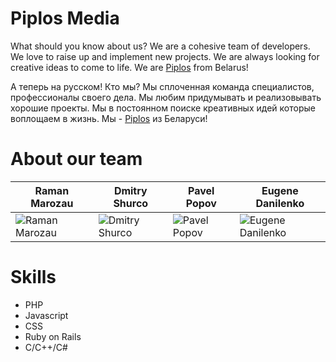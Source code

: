 Piplos Media
================
What should you know about us? We are a cohesive team of developers. We love to raise up and implement new projects. We are always looking for creative ideas to come to life. We are [Piplos](http://piplos-media.com/) from Belarus!

А теперь на русском!
Кто мы? Мы сплоченная команда специалистов, профессионалы своего дела. Мы любим придумывать и реализовывать хорошие проекты. Мы в постоянном поиске креативных идей которые воплощаем в жизнь. Мы - [Piplos](http://piplos.by/) из Беларуси!


About our team
===========================

| Raman Marozau | Dmitry Shurco | Pavel Popov | Eugene Danilenko
|--- |--- |--- |---
| ![Raman Marozau](http://piplos.by/hackaton/marozau.jpg) | ![Dmitry Shurco](http://piplos.by/hackaton/shurco.jpg) | ![Pavel Popov](http://piplos.by/hackaton/popov.jpg) | ![Eugene Danilenko](http://piplos.by/hackaton/danilenko.jpg) |


Skills
======
- PHP
- Javascript
- CSS
- Ruby on Rails
- C/C++/C#
